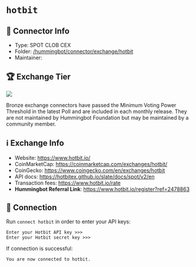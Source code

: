 # `hotbit`

## 📁 Connector Info

- Type: SPOT CLOB CEX
- Folder: [/hummingbot/connector/exchange/hotbit](https://github.com/hummingbot/hummingbot/tree/development/hummingbot/connector/exchange/hotbit)
- Maintainer:

## 🏆 Exchange Tier

![](https://img.shields.io/static/v1?label=Hummingbot&message=BRONZE&color=green)

Bronze exchange connectors have passed the Minimum Voting Power Threshold in the latest Poll and are included in each monthly release. They are not maintained by Hummingbot Foundation but may be maintained by a community member.

## ℹ️ Exchange Info

- Website: <https://www.hotbit.io/>
- CoinMarketCap: <https://coinmarketcap.com/exchanges/hotbit/>
- CoinGecko: <https://www.coingecko.com/en/exchanges/hotbit>
- API docs: <https://hotbitex.github.io/slate/docs/spot/v2/en>
- Transaction fees: <https://www.hotbit.io/rate>
- **Hummingbot Referral Link**: <https://www.hotbit.io/register?ref=2478863>

## 🔑 Connection

Run `connect hotbit` in order to enter your API keys:

```
Enter your Hotbit API key >>>
Enter your Hotbit secret key >>>
```

If connection is successful:

```
You are now connected to hotbit.
```
